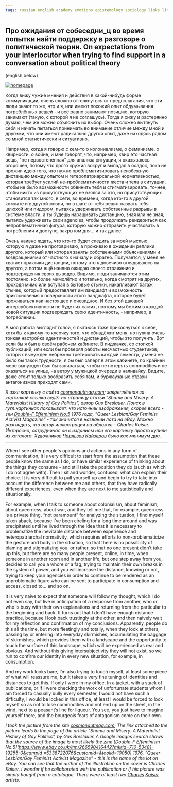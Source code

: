 ```yaml
---
tags: russian english academy emotions epistemology sociology links literature queer
---
```


## Про ожидания от собеседни_ц во время попытки найти поддержку в разговоре о политической теории. On expectations from your interlocutor when trying to find support in a conversation about political theory

(english below)

[![homepage][1]][2]

[1]:  https://github.com/sansmerde/sansmerde.github.io/assets/156181842/3f3200aa-c7ab-40d1-befa-676546114b73
[2]:  https://cosmonautmag.com/2018/12/shame-and-misery-a-materialist-history-of-gay-politics/ "Shame and Misery: A Materialist History of Gay Politics"

Когда вижу чужие мнения и действия в какой-нибудь форме коммуникации, очень сложно оттолкнуться от предполагания, что эти люди знают то же, что и я, или имеют похожий опыт обдумывания потреблённых вещей - и всё равно занимают позицию, которую занимают (такую, с которой я не соглашусь). Тогда я сижу и растерянно думаю, чем же можно объяснить их выбор. Очень сложно вытянуть себя и начать пытаться принимать во внимание отличие между мной и другими, что они имеют радикально другой опыт, даже находясь рядом со мной статистически и ситуативно.

Например, когда я говорю с кем-то о колониализме, о феминизме, о квирности, о войне, и мне говорят, что, например, квир это частная вещь, "не первостепенная" для анализа ситуации, я оказываюсь огорошен, потому что долго кружил вокруг и выпадал в осадок, пока не прожил идею того, что нужно проблематизировать неизбежную дистанцию между опытом и гетеропатриархальной нормативностью, которая требует усилий не-проблематичности жеста и тела в ситуации, чтобы не было возможности обвинить тебя и стигматизировать, точнее, чтобы никто из присутствующих не взялся за это, но присутствующих становится так много, в сети, во времени, когда кто-то в другой комнате и в другой жизни, но в шаге от тебя решит назвать тебя шлюхой или пидором, пытаясь удерживать собственные разрывы в системе власти, а ты будешь наращивать дистанцию, зная или не зная, пытаясь удерживать свои agencies, чтобы продолжать рендериться как непроблематичная фигура, которую можно отправить участвовать в потреблении и доступе, закрытом для... и так далее.

Очень наивно ждать, что кто-то будет следить за моей мыслью, которую я даже не проговриваю, а проживаю в ожидании реплики другого, который или которая заняты собственными объяснениями и возвращениями от частного к началу и обратно. Получается, у меня не хватает практики дистанции, потому что я довечиво оглядываюсь на другого, а потом ещё наивно ожидаю своего отражения и подтверждения своих выводов. Видимо, люди занимаются этим постоянно, но более мимолётно и тотально, когда смотрят на других, проходя мимо или вступая в бытовые стычки, накапливают багаж стычек, который предоставляет им ландшафт и возможность прикосновения к поверхности этого ландшафта, которое будет проживаться как настоящее и очевидное. И без этой дающей интерсубъективности не будет их самих, поэтому мы бежим в каждой новой ситуации подтверждать свою идентичность, - например, в потреблении. 

А моя работа выглядит голой, я пытаюсь тоже прикоснуться к себе, хотя бы к какому-то кусочку того, что обнадёжит меня, но нужна очень тонкая настройка идентичностей и дистанций, чтобы это получить. Вот если бы я был в своём рабочем кабинете. В пиджачке, со стопкой публикаций, или если бы проверял работы несчастных студентиков, которых вынужден небрежно третировать каждый семестр, у меня не было бы такой трудности, я бы был заперт в этом кабинете, по крайней мере вынужден был бы запираться, чтобы не потерять commodities и не оказаться на улице, на ветру у мужицкой очереди в наливайку. Видите, даже стоит только вообразить себя там, и буржаузаные страхи антагонизмов приходят сами. 

_Я взял картинку с сайта [cosmonautmag.com](https://cosmonautmag.com/); закреплённая за картинкой ссылка ведёт на страницу статьи "Shame and Misery: A Materialist History of Gay Politics", автор Gus Breslauer. Поиск в гугл.картинках показывает, что источник изображения, скорее всего - зин [Double-F Effeminism No.5](https://www.ebay.co.uk/itm/266590416442?mkrid=710-53481-19255-0&campid=5338722076&customid=&toolid=10050) 1976 года, "Queer Lesbian/Gay Feminist Activist Magazine" - так значится в названии лота на eBay. Можно разглядеть, что автор иллюстрации на обложке - Charles Kaiser. Интересно, сотрудничал он с изданием или его картинку просто купили из каталога. Художников [Чарльзов](https://charlesjameskaiser.com/bio) [Кайзеров](https://www.saturdayeveningpost.com/artists/charles-kaiser/) было как минимум два._

---

When I see other people's opinions and actions in any form of communication, it is very difficult to start from the assumption that these people know the same as I do, or have similar experience of thinking about the things they consume - and still take the position they do (such as which I do not agree with). Then I sit and wonder, confused, what can explain their choice. It is very difficult to pull yourself up and begin to try to take into account the difference between me and others, that they have radically different experiences, even when they are next to me statistically and situationally.

For example, when I talk to someone about colonialism, about feminism, about queerness, about war, and they tell me that, for example, queerness is a private thing, “not paramount” for analyzing the situation, I find myself taken aback, because I’ve been circling for a long time around and was precipitated until he lived through the idea that it is necessary to problematize the inevitable distance between experience and heteropatriarchal normativity, which requires efforts to non-problematicize the gesture and body in the situation, so that there is no possibility of blaming and stigmatizing you, or rather, so that no one present didn’t take up this, but there are so many people present, online, in time, when someone in another room and in another life, but one step away from you, decides to call you a whore or a fag, trying to maintain their own breaks in the system of power, and you will increase the distance, knowing or not, trying to keep your agencies in order to continue to be rendered as an unproblematic figure who can be sent to participate in consumption and access, closed to... and so on.

It is very naive to expect that someone will follow my thought, which I do not even say, but live in anticipation of a response from another, who or who is busy with their own explanations and returning from the particular to the beginning and back. It turns out that I don’t have enough distance practice, because I look back trustingly at the other, and then naively wait for my reflection and confirmation of my conclusions. Apparently, people do this all the time, but more fleetingly and totally, when they look at others, passing by or entering into everyday skirmishes, accumulating the baggage of skirmishes, which provides them with a landscape and the opportunity to touch the surface of this landscape, which will be experienced as real and obvious. And without this giving intersubjectivity they will not exist, so we run to confirm our identity in every new situation, for example, in consumption.

And my work looks bare, I’m also trying to touch myself, at least some piece of what will reassure me, but it takes a very fine tuning of identities and distances to get this. If only I were in my office. In a jacket, with a stack of publications, or if I were checking the work of unfortunate students whom I am forced to casually bully every semester, I would not have such a difficulty, I would be locked in this office, at least I would be forced to lock myself so as not to lose commodities and not end up on the street, in the wind, next to a peasant’s line for liqueur. You see, you just have to imagine yourself there, and the bourgeois fears of antagonism come on their own.

_I took the picture from the site [cosmonautmag.com](https://cosmonautmag.com/); The link attached to the picture leads to the page of the article "Shame and Misery: A Materialist History of Gay Politics", by Gus Breslauer. A Google images search shows that the source of the image is most likely the zine [Double-F Effeminism No.5](https://www.ebay.co.uk/itm/266590416442?mkrid=710-53481-19255-0&campid =5338722076&customid=&toolid=10050) 1976, "Queer Lesbian/Gay Feminist Activist Magazine" - this is the name of the lot on eBay. You can see that the author of the illustration on the cover is Charles Kaiser. I wonder if he collaborated with the publication or if his picture was simply bought from a catalogue. There were at least two [Charles](https://charlesjameskaiser.com/bio) [Kaiser](https://www.saturdayeveningpost.com/artists/charles-kaiser/) artists._
